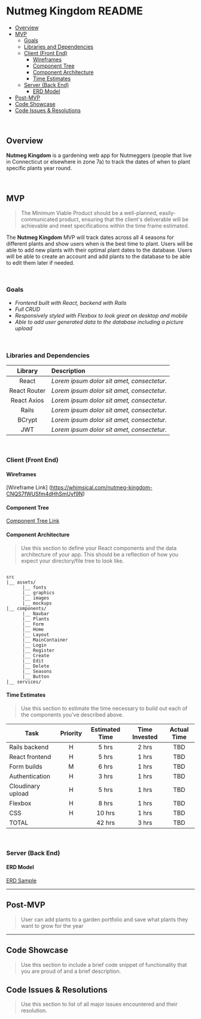 # Nutmeg Kingdom README <!-- omit in toc -->

- [Overview](#overview)
- [MVP](#mvp)
  - [Goals](#goals)
  - [Libraries and Dependencies](#libraries-and-dependencies)
  - [Client (Front End)](#client-front-end)
    - [Wireframes](#wireframes)
    - [Component Tree](#component-tree)
    - [Component Architecture](#component-architecture)
    - [Time Estimates](#time-estimates)
  - [Server (Back End)](#server-back-end)
    - [ERD Model](#erd-model)
- [Post-MVP](#post-mvp)
- [Code Showcase](#code-showcase)
- [Code Issues & Resolutions](#code-issues--resolutions)

<br>

## Overview

**Nutmeg Kingdom** is a gardening web app for Nutmeggers (people that live in Connecticut or elsewhere in zone 7a) to track the dates of when to plant specific plants year round. 


<br>

## MVP

> The Minimum Viable Product should be a well-planned, easily-communicated product, ensuring that the client's deliverable will be achievable and meet specifications within the time frame estimated.

The **Nutmeg Kingdom** MVP will track dates across all 4 seasons for different plants and show users when is the best time to plant. Users will be able to add new plants with their optimal plant dates to the database. Users will be able to create an account and add plants to the database to be able to edit them later if needed. 

<br>

### Goals

- _Frontend built with React, backend with Rails_
- _Full CRUD_
- _Responsively styled with Flexbox to look great on desktop and mobile_
- _Able to add user generated data to the database including a picture upload_

<br>

### Libraries and Dependencies



|     Library      | Description                                |
| :--------------: | :----------------------------------------- |
|      React       | _Lorem ipsum dolor sit amet, consectetur._ |
|   React Router   | _Lorem ipsum dolor sit amet, consectetur._ |
|   React Axios    | _Lorem ipsum dolor sit amet, consectetur._ |
|      Rails       | _Lorem ipsum dolor sit amet, consectetur._ |
|      BCrypt      | _Lorem ipsum dolor sit amet, consectetur._ |
|       JWT        | _Lorem ipsum dolor sit amet, consectetur._ |



<br>

### Client (Front End)

#### Wireframes

[Wireframe Link] (https://whimsical.com/nutmeg-kingdom-CNQS7fWUSfm4dHhSmUyf9N)



#### Component Tree


[Component Tree Link](https://drive.google.com/file/d/1cm7x-TCS2Qkl83hPmmE6FVL7CJK3mW7v/view?usp=sharing)

#### Component Architecture

> Use this section to define your React components and the data architecture of your app. This should be a reflection of how you expect your directory/file tree to look like. 

``` structure

src
|__ assets/
      |__ fonts
      |__ graphics
      |__ images
      |__ mockups
|__ components/
      |__ Navbar
      |__ Plants
      |__ Form
      |__ Home
      |__ Layout
      |__ MainContainer
      |__ Login
      |__ Register
      |__ Create
      |__ Edit
      |__ Delete
      |__ Seasons
      |__ Button
|__ services/

```

#### Time Estimates

> Use this section to estimate the time necessary to build out each of the components you've described above.

| Task                | Priority | Estimated Time | Time Invested | Actual Time |
| ------------------- | :------: | :------------: | :-----------: | :---------: |
| Rails backend       |    H     |     5 hrs      |     2 hrs     |     TBD     |
| React frontend      |    H     |     5 hrs      |     1 hrs     |     TBD     |
| Form builds         |    M     |     6 hrs      |     1 hrs     |     TBD     |
| Authentication      |    H     |     3 hrs      |     1 hrs     |     TBD     |
| Cloudinary upload   |    H     |     5 hrs      |     1 hrs     |     TBD     |
| Flexbox             |    H     |     8 hrs      |     1 hrs     |     TBD     |
| CSS                 |    H     |     10 hrs     |     1 hrs     |     TBD     |
| TOTAL               |          |     42 hrs     |     3 hrs     |     TBD     |


<br>

### Server (Back End)

#### ERD Model

[ERD Sample](https://drive.google.com/file/d/1JNVQ_Q59qJQ-z3QAf5jI6sOleq3iwC2Q/view?usp=sharing)
<br>

***

## Post-MVP

> User can add plants to a garden portfolio and save what plants they want to grow for the year

***

## Code Showcase

> Use this section to include a brief code snippet of functionality that you are proud of and a brief description.

## Code Issues & Resolutions

> Use this section to list of all major issues encountered and their resolution.
